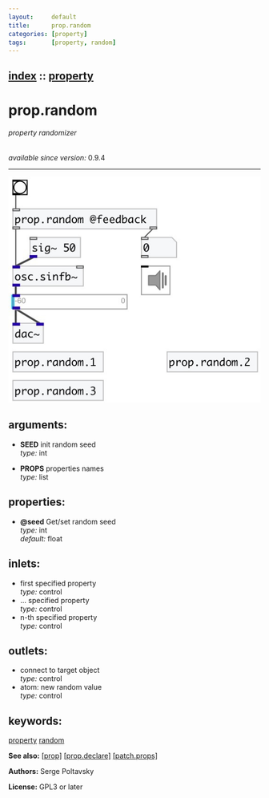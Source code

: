 ```yaml
---
layout:     default
title:      prop.random
categories: [property]
tags:       [property, random]
---
```

[index](index.html) :: [property](category_property.html)
---

# prop.random

###### property randomizer

*available since version:* 0.9.4

---




[![example](../examples/img/prop.random.jpg)](../examples/pd/prop.random.pd)



## arguments:

* **SEED**
init random seed<br>
_type:_ int<br>

* **PROPS**
properties names<br>
_type:_ list<br>





## properties:

* **@seed** 
Get/set random seed<br>
_type:_ int<br>
_default:_ float<br>



## inlets:

* first specified property<br>
_type:_ control
* ... specified property<br>
_type:_ control
* n-th specified property<br>
_type:_ control



## outlets:

* connect to target object<br>
_type:_ control
* atom: new random value<br>
_type:_ control



## keywords:

[property](keywords/property.html)
[random](keywords/random.html)



**See also:**
[\[prop\]](prop.html)
[\[prop.declare\]](prop.declare.html)
[\[patch.props\]](patch.props.html)




**Authors:** Serge Poltavsky




**License:** GPL3 or later





